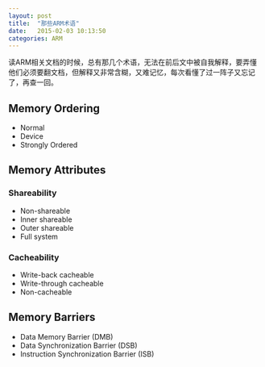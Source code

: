 ```yaml
---
layout: post
title:  "那些ARM术语"
date:   2015-02-03 10:13:50
categories: ARM
---
```


读ARM相关文档的时候，总有那几个术语，无法在前后文中被自我解释，要弄懂他们必须要翻文档，但解释又非常含糊，又难记忆，每次看懂了过一阵子又忘记了，再查一回。

## Memory Ordering ##
- Normal
- Device
- Strongly Ordered

## Memory Attributes ##
### Shareability ###
- Non-shareable
- Inner shareable
- Outer shareable
- Full system

### Cacheability ###
- Write-back cacheable
- Write-through cacheable
- Non-cacheable

## Memory Barriers ##
- Data Memory Barrier (DMB)
- Data Synchronization Barrier (DSB)
- Instruction Synchronization Barrier (ISB)

